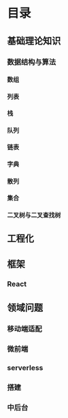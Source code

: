 # 目录

## 基础理论知识

### 数据结构与算法

#### 数组

#### 列表

#### 栈

#### 队列

#### 链表

#### 字典

#### 散列

#### 集合

#### 二叉树与二叉查找树

## 工程化

## 框架

### React

## 领域问题

### 移动端适配

### 微前端

### serverless

### 搭建

### 中后台

